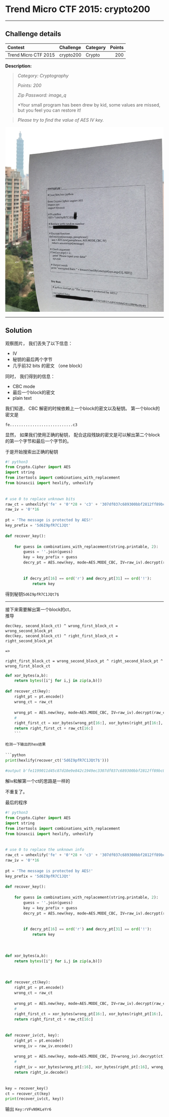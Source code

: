 # Trend Micro CTF 2015: crypto200

----------
## Challenge details
| Contest        | Challenge     | Category  | Points |
|:---------------|:--------------|:----------|-------:|
| Trend Micro CTF 2015 | crypto200 | Crypto |    200 |

**Description:**
>*Category: Cryptography*
>
>*Points: 200*
>
>*Zip Password: image_q*
>
>*Your small program has been drew by kid, some values are missed, but you feel you can restore it!

>
>*Please try to find the value of AES IV key.*

![](Q.png)

-------------

## Solution

观察图片， 我们丢失了以下信息：

- IV
- 秘钥的最后两个字节
- 几乎前32 bits 的密文 （one block）

同时， 我们得到的信息：

- CBC mode 
- 最后一个block的密文
- plain text


我们知道， CBC 解密的时候依赖上一个block的密文以及秘钥。 
第一个block的密文是
    
    fe............................c3
    
显然， 如果我们使用正确的秘钥， 配合这段残缺的密文是可以解出第二个block的第一个字节和最后一个字节的。

于是开始搜索出正确的秘钥  

```python
#! python3
from Crypto.Cipher import AES
import string
from itertools import combinations_with_replacement
from binascii import hexlify, unhexlify


# use 0 to replace unknown bits
raw_ct = unhexlify('fe' + '0'*28 + 'c3' + '307df037c689300bbf2812ff89bc0b49')
raw_iv = '0'*16

pt = 'The message is protected by AES!'
key_prefix = '5d6I9pfR7C1JQt'

def recover_key():

    for guess in combinations_with_replacement(string.printable, 2):
        guess = ''.join(guess)
        key = key_prefix + guess
        decry_pt = AES.new(key, mode=AES.MODE_CBC, IV=raw_iv).decrypt(raw_ct)
        
        
        if decry_pt[16] == ord('r') and decry_pt[31] == ord('!'):
            return key

```


得到秘钥`5d6I9pfR7C1JQt7$`

-----

接下来需要解出第一个block的ct，   
推导

```
dec(key, second_block_ct) ^ wrong_first_block_ct = wrong_second_block_pt
dec(key, second_block_ct) ^ right_first_block_ct = right_second_block_pt

=>

right_first_block_ct = wrong_second_block_pt ^ right_second_block_pt ^ wrong_first_block_ct
```


```python
def xor_bytes(a,b):
    return bytes([i^j for i,j in zip(a,b)])

def recover_ct(key):
    right_pt = pt.encode()
    wrong_ct = raw_ct
    
    wrong_pt = AES.new(key, mode=AES.MODE_CBC, IV=raw_iv).decrypt(raw_ct)
    #                                                 
    right_first_ct = xor_bytes(wrong_pt[16:], xor_bytes(right_pt[16:], wrong_ct[:16]))
    return right_first_ct + raw_ct[16:]
    ```

检测一下输出的hex结果

```python
print(hexlify(recover_ct('5d6I9pfR7C1JQt7$')))

#output b'fe1199011d45c87d10e9e842c1949ec3307df037c689300bbf2812ff89bc0b49'
```

解iv和解第一个ct的思路是一样的

不重复了。  

最后的程序  

```python
#! python3
from Crypto.Cipher import AES
import string
from itertools import combinations_with_replacement
from binascii import hexlify, unhexlify


# use 0 to replace the unknown info
raw_ct = unhexlify('fe' + '0'*28 + 'c3' + '307df037c689300bbf2812ff89bc0b49')
raw_iv = '0'*16

pt = 'The message is protected by AES!'
key_prefix = '5d6I9pfR7C1JQt'

def recover_key():

    for guess in combinations_with_replacement(string.printable, 2):
        guess = ''.join(guess)
        key = key_prefix + guess
        decry_pt = AES.new(key, mode=AES.MODE_CBC, IV=raw_iv).decrypt(raw_ct)
        
        
        if decry_pt[16] == ord('r') and decry_pt[31] == ord('!'):
            return key

        

def xor_bytes(a,b):
    return bytes([i^j for i,j in zip(a,b)])



def recover_ct(key):
    right_pt = pt.encode()
    wrong_ct = raw_ct
    
    wrong_pt = AES.new(key, mode=AES.MODE_CBC, IV=raw_iv).decrypt(raw_ct)
    #                                                 
    right_first_ct = xor_bytes(wrong_pt[16:], xor_bytes(right_pt[16:], wrong_ct[:16]))
    return right_first_ct + raw_ct[16:]
    

def recover_iv(ct, key):
    right_pt = pt.encode()
    wrong_iv = raw_iv.encode()
    
    wrong_pt = AES.new(key, mode=AES.MODE_CBC, IV=wrong_iv).decrypt(ct)
    #                                                 
    right_iv = xor_bytes(wrong_pt[:16], xor_bytes(right_pt[:16], wrong_iv))
    return right_iv.decode()
    
    
key = recover_key()
ct = recover_ct(key)
print(recover_iv(ct, key))
```

输出 `Key:rVFvN9KLeYr6`

    




